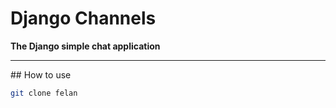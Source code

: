 # Django Channels

<b>The Django simple chat application</b>
<hr>
## How to use

```bash
git clone felan
```
